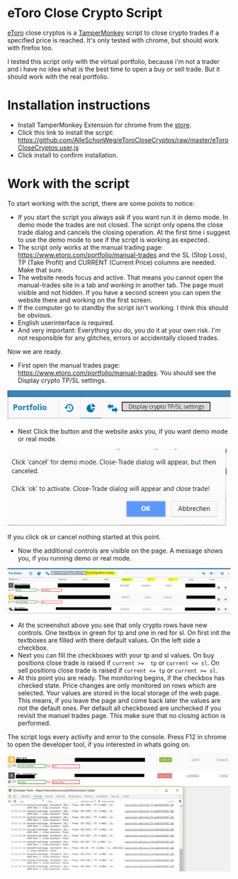 # eToro Close Crypto Script

[eToro][etoro] close cryptos is a [TamperMonkey][tm] script to close crypto trades if a specified price is reached. It's only tested with chrome, but should work with firefox too.

I tested this script only with the virtual portfolio, because i'm not a trader and i have no idea what is the best time to open a buy or sell trade. But it should work with the real portfolio.


# Installation instructions

  - Install TamperMonkey Extension for chrome from the [store][tm chrome].
  - Click this link to install the script: https://github.com/AlleSchonWeg/eToroCloseCryptos/raw/master/eToroCloseCryptos.user.js
  - Click install to confirm installation.

# Work with the script

To start working with the script, there are some points to notice:
- If you start the script you always ask if you want run it in demo mode. In demo mode the trades are not closed. The script only opens the close trade dialog and cancels the closing operation. At the first time i suggest to use the demo mode to see if the script is working as expected.
- The script only works at the manual trading page: https://www.etoro.com/portfolio/manual-trades and the SL (Stop Loss), TP (Take Profit) and CURRENT (Current Price) columns are needed. Make that sure.
- The website needs focus and active. That means you cannot open the manual-trades site in a tab and working in another tab. The page must visible and not hidden. If you have a second screen you can open the website there and working on the first screen.
- If the computer go to standby the script isn't working. I think this should be obvious.
- English userinterface is required.
- And very important: Everything you do, you do it at your own risk. I'm not responsible for any glitches, errors or accidentally closed trades.

Now we are ready.

- First open the manual trades page: https://www.etoro.com/portfolio/manual-trades. You should see the Display crypto TP/SL settings.

![Button.PNG](img/Button.PNG)

- Next Click the button and the website asks you, if you want demo mode or real mode.

![Confirm.PNG](img/Confirm.PNG)

If you click ok or cancel nothing started at this point. 
- Now the additional controls are visible on the page. A message shows you, if you running demo or real mode.

![TradesList.PNG](img/TradesList.PNG)

- At the screenshot above you see that only crypto rows have new controls. One textbox in green for tp and one in red for sl. On first init the textboxes are filled with there default values. On the left side a checkbox.
- Next you can fill the checkboxes with your tp and sl values. On buy positions close trade is raised if `current >=  tp` or `current <= sl`. On sell positions close trade is raised if `current <= tp` or `current >= sl`.
- At this point you are ready. The monitoring begins, if the checkbox has checked state. Price changes are only monitored on rows which are selected. Your values are stored in the local storage of the web page. This means, if you leave the page and come back later the values are not the default ones. Per default all checkboxed are unchecked if you revisit the manuel trades page. This make sure that no closing action is performed.

The script logs every activity and error to the console. Press F12 in chrome to open the developer tool, if you interested in whats going on.

![devtool.PNG](img/devtool.PNG)

   [etoro]: <https://www.etoro.com/>
   [tm]: <https://tampermonkey.net/>
   [tm chrome]: <https://chrome.google.com/webstore/detail/tampermonkey/dhdgffkkebhmkfjojejmpbldmpobfkfo?hl=de>
